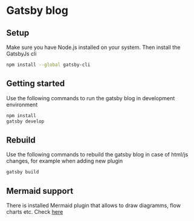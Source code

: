 # Gatsby blog

## Setup

Make sure you have Node.js installed on your system. Then install the GatsbyJs cli

```bash
npm install --global gatsby-cli
```

## Getting started

Use the following commands to run the gatsby blog in development environment

```bash
npm install
gatsby develop
```

## Rebuild

Use the following commands to rebuild the gatsby blog in case of html/js changes, for example when adding new plugin

```bash
gatsby build
```

## Mermaid support
There is installed Mermaid plugin that allows to draw diagramms, flow charts etc. Check [here](https://mermaidjs.github.io/)